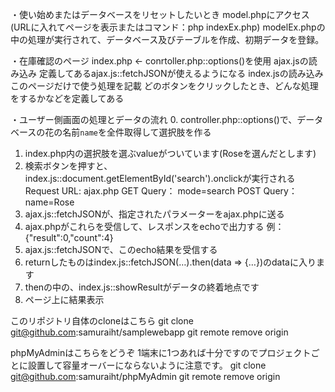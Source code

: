 ・使い始めまたはデータベースをリセットしたいとき
model.phpにアクセス(URLに入れてページを表示またはコマンド：php indexEx.php)
modelEx.phpの中の処理が実行されて、データベース及びテーブルを作成、初期データを登録。

・在庫確認のページ
index.php <- conrtoller.php::options()を使用
ajax.jsの読み込み
	定義してあるajax.js::fetchJSONが使えるようになる
index.jsの読み込み
	このページだけで使う処理を記載
	どのボタンをクリックしたとき、どんな処理をするかなどを定義してある

・ユーザー側画面の処理とデータの流れ
0. controller.php::options()で、データベースの花の名前`name`を全件取得して選択肢を作る
1. index.php内の選択肢を選ぶvalueがついています(Roseを選んだとします)
2. 検索ボタンを押すと、index.js::document.getElementById('search').onclickが実行される
Request URL: ajax.php
GET Query：	mode=search
POST Query：name=Rose
3. ajax.js::fetchJSONが、指定されたパラメーターをajax.phpに送る
4. ajax.phpがこれらを受信して、レスポンスをechoで出力する 例：{"result":0,"count":4}
5. ajax.js::fetchJSONで、このecho結果を受信する
6. returnしたものはindex.js::fetchJSON(…).then(data => {…})のdataに入ります
7. thenの中の、index.js::showResultがデータの終着地点です
8. ページ上に結果表示

このリポジトリ自体のcloneはこちら
git clone git@github.com:samuraiht/samplewebapp
git remote remove origin

phpMyAdminはこちらをどうぞ
1端末に1つあれば十分ですのでプロジェクトごとに設置して容量オーバーにならないように注意です。
git clone git@github.com:samuraiht/phpMyAdmin
git remote remove origin
